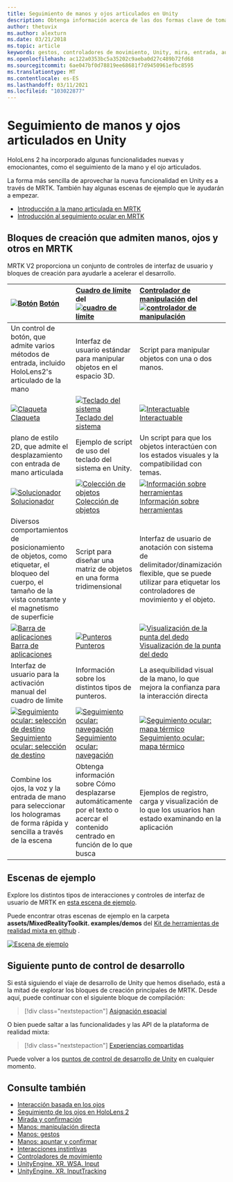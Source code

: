 ```yaml
---
title: Seguimiento de manos y ojos articulados en Unity
description: Obtenga información acerca de las dos formas clave de tomar medidas en su mirada en Unity, gestos de mano y controladores de movimiento.
author: thetuvix
ms.author: alexturn
ms.date: 03/21/2018
ms.topic: article
keywords: gestos, controladores de movimiento, Unity, mira, entrada, auriculares de realidad mixta, auriculares de realidad mixta de Windows, auriculares de realidad virtual, MRTK, kit de herramientas de realidad mixta
ms.openlocfilehash: ac122a0353bc5a35202c9aeba0d27c489b72fd68
ms.sourcegitcommit: 6ae047bf0d78819ee68681f7d9450961efbc8595
ms.translationtype: MT
ms.contentlocale: es-ES
ms.lasthandoff: 03/11/2021
ms.locfileid: "103022877"
---
```

# <a name="articulated-hand-and-eye-tracking-in-unity"></a>Seguimiento de manos y ojos articulados en Unity

HoloLens 2 ha incorporado algunas funcionalidades nuevas y emocionantes, como el seguimiento de la mano y el ojo articulados.

La forma más sencilla de aprovechar la nueva funcionalidad en Unity es a través de MRTK. También hay algunas escenas de ejemplo que le ayudarán a empezar.

* [Introducción a la mano articulada en MRTK](https://docs.microsoft.com/windows/mixed-reality/mrtk-unity/features/input/hand-tracking.md)
* [Introducción al seguimiento ocular en MRTK](https://docs.microsoft.com/windows/mixed-reality/mrtk-unity/features/eye-tracking/eye-tracking-main.md)

## <a name="building-blocks-supporting-hands-eyes-and-others-in-mrtk"></a>Bloques de creación que admiten manos, ojos y otros en MRTK 

MRTK V2 proporciona un conjunto de controles de interfaz de usuario y bloques de creación para ayudarle a acelerar el desarrollo.

|  [![Botón](images/MRTK_Button_Main.png)](https://docs.microsoft.com/windows/mixed-reality/mrtk-unity/features/ux-building-blocks/button.md) [Botón](https://docs.microsoft.com/windows/mixed-reality/mrtk-unity/features/ux-building-blocks/button.md) | [Cuadro de límite](https://docs.microsoft.com/windows/mixed-reality/mrtk-unity/features/ux-building-blocks/bounding-box.md) del [ ![ cuadro de límite](images/MRTK_BoundingBox_Main.png)](https://docs.microsoft.com/windows/mixed-reality/mrtk-unity/features/ux-building-blocks/bounding-box.md) | [Controlador de manipulación](https://docs.microsoft.com/windows/mixed-reality/mrtk-unity/features/ux-building-blocks/manipulation-handler.md) del [ ![ controlador de manipulación](images/MRTK_Manipulation_Main.png)](https://docs.microsoft.com/windows/mixed-reality/mrtk-unity/features/ux-building-blocks/manipulation-handler.md) |
|:--- | :--- | :--- |
| Un control de botón, que admite varios métodos de entrada, incluido HoloLens2's articulado de la mano | Interfaz de usuario estándar para manipular objetos en el espacio 3D. | Script para manipular objetos con una o dos manos. |
|  [![Claqueta](images/MRTK_Slate_Main.png)](https://docs.microsoft.com/windows/mixed-reality/mrtk-unity/features/ux-building-blocks/slate.md) [Claqueta](https://docs.microsoft.com/windows/mixed-reality/mrtk-unity/features/ux-building-blocks/slate.md) | [![Teclado del sistema](images/MRTK_SystemKeyboard_Main.png)](https://docs.microsoft.com/windows/mixed-reality/mrtk-unity/features/ux-building-blocks/system-keyboard.md) [Teclado del sistema](https://docs.microsoft.com/windows/mixed-reality/mrtk-unity/features/ux-building-blocks/system-keyboard.md) | [![Interactuable](images/InteractableExamples.png)](https://docs.microsoft.com/windows/mixed-reality/mrtk-unity/features/ux-building-blocks/interactable.md) [Interactuable](https://docs.microsoft.com/windows/mixed-reality/mrtk-unity/features/ux-building-blocks/interactable.md) |
| plano de estilo 2D, que admite el desplazamiento con entrada de mano articulada | Ejemplo de script de uso del teclado del sistema en Unity.  | Un script para que los objetos interactúen con los estados visuales y la compatibilidad con temas. |
|  [![Solucionador](images/MRTK_Solver_Main.png)](https://docs.microsoft.com/windows/mixed-reality/mrtk-unity/features/ux-building-blocks/solvers/solver.md) [Solucionador](https://docs.microsoft.com/windows/mixed-reality/mrtk-unity/features/ux-building-blocks/solvers/solver.md) | [![Colección de objetos ](images/MRTK_ObjectCollection_Main.png)](https://docs.microsoft.com/windows/mixed-reality/mrtk-unity/features/ux-building-blocks/object-collection.md) [Colección de objetos ](https://docs.microsoft.com/windows/mixed-reality/mrtk-unity/features/ux-building-blocks/object-collection.md) | [![Información sobre herramientas](images/MRTK_Tooltip_Main.png)](https://docs.microsoft.com/windows/mixed-reality/mrtk-unity/features/ux-building-blocks/tooltip.md) [Información sobre herramientas](https://docs.microsoft.com/windows/mixed-reality/mrtk-unity/features/ux-building-blocks/tooltip.md) |
| Diversos comportamientos de posicionamiento de objetos, como etiquetar, el bloqueo del cuerpo, el tamaño de la vista constante y el magnetismo de superficie | Script para diseñar una matriz de objetos en una forma tridimensional | Interfaz de usuario de anotación con sistema de delimitador/dinamización flexible, que se puede utilizar para etiquetar los controladores de movimiento y el objeto. |
|  [![Barra de aplicaciones](images/MRTK_AppBar_Main.png)](https://docs.microsoft.com/windows/mixed-reality/mrtk-unity/features/ux-building-blocks/app-bar.md) [Barra de aplicaciones](https://docs.microsoft.com/windows/mixed-reality/mrtk-unity/features/ux-building-blocks/app-bar.md) | [![Punteros](images/MRTK_Pointer_Main.png)](https://docs.microsoft.com/windows/mixed-reality/mrtk-unity/features/input/pointers.md) [Punteros](https://docs.microsoft.com/windows/mixed-reality/mrtk-unity/features/input/pointers.md) | [![Visualización de la punta del dedo](images/MRTK_FingertipVisualization_Main.png)](https://docs.microsoft.com/windows/mixed-reality/mrtk-unity/features/ux-building-blocks/fingertip-visualization.md) [Visualización de la punta del dedo](https://docs.microsoft.com/windows/mixed-reality/mrtk-unity/features/ux-building-blocks/fingertip-visualization.md) |
| Interfaz de usuario para la activación manual del cuadro de límite | Información sobre los distintos tipos de punteros. | La asequibilidad visual de la mano, lo que mejora la confianza para la interacción directa |
|  [![Seguimiento ocular: selección de destino](images/mrtk_et_targetselect.png)](https://docs.microsoft.com/windows/mixed-reality/mrtk-unity/features/eye-tracking/eye-tracking-target-selection.md) [Seguimiento ocular: selección de destino](https://docs.microsoft.com/windows/mixed-reality/mrtk-unity/features/eye-tracking/eye-tracking-target-selection.md) | [![Seguimiento ocular: navegación](images/mrtk_et_navigation.png)](https://docs.microsoft.com/windows/mixed-reality/mrtk-unity/features/eye-tracking/eye-tracking-navigation.md) [Seguimiento ocular: navegación](https://docs.microsoft.com/windows/mixed-reality/mrtk-unity/features/eye-tracking/eye-tracking-navigation.md) | [![Seguimiento ocular: mapa térmico](images/mrtk_et_heatmaps.png)](https://microsoft.github.io/MixedRealityToolkit-Unity/Documentation/EyeTracking/EyeTracking_Visualization.html) [Seguimiento ocular: mapa térmico](https://microsoft.github.io/MixedRealityToolkit-Unity/Documentation/EyeTracking/EyeTracking_Visualization.html) |
| Combine los ojos, la voz y la entrada de mano para seleccionar los hologramas de forma rápida y sencilla a través de la escena | Obtenga información sobre Cómo desplazarse automáticamente por el texto o acercar el contenido centrado en función de lo que busca| Ejemplos de registro, carga y visualización de lo que los usuarios han estado examinando en la aplicación |

## <a name="example-scenes"></a>Escenas de ejemplo

Explore los distintos tipos de interacciones y controles de interfaz de usuario de MRTK en [esta escena de ejemplo](https://microsoft.github.io/MixedRealityToolkit-Unity/Documentation/README_HandInteractionExamples.html).

Puede encontrar otras escenas de ejemplo en la carpeta **assets/MixedRealityToolkit. examples/demos** del [Kit de herramientas de realidad mixta en github](https://github.com/Microsoft/MixedRealityToolkit-Unity) .

[![Escena de ejemplo](images/MRTK_Examples.png)](https://docs.microsoft.com/windows/mixed-reality/mrtk-unity/features/example-scenes/hand-interaction-examples.md)

## <a name="next-development-checkpoint"></a>Siguiente punto de control de desarrollo

Si está siguiendo el viaje de desarrollo de Unity que hemos diseñado, está a la mitad de explorar los bloques de creación principales de MRTK. Desde aquí, puede continuar con el siguiente bloque de compilación:

> [!div class="nextstepaction"]
> [Asignación espacial](spatial-mapping-in-unity.md)

O bien puede saltar a las funcionalidades y las API de la plataforma de realidad mixta:

> [!div class="nextstepaction"]
> [Experiencias compartidas](shared-experiences-in-unity.md)

Puede volver a los [puntos de control de desarrollo de Unity](unity-development-overview.md#2-core-building-blocks) en cualquier momento.

## <a name="see-also"></a>Consulte también

* [Interacción basada en los ojos](../../design/eye-gaze-interaction.md)
* [Seguimiento de los ojos en HoloLens 2](../../design/eye-tracking.md)
* [Mirada y confirmación](../../design/gaze-and-commit.md)
* [Manos: manipulación directa](../../design/direct-manipulation.md)
* [Manos: gestos](../../design/gaze-and-commit.md#composite-gestures)
* [Manos: apuntar y confirmar](../../design/point-and-commit.md)
* [Interacciones instintivas](../../design/interaction-fundamentals.md)
* [Controladores de movimiento](../../design/motion-controllers.md)
* [UnityEngine. XR. WSA. Input](https://docs.unity3d.com/ScriptReference/XR.WSA.Input.InteractionManager.html)
* [UnityEngine. XR. InputTracking](https://docs.unity3d.com/ScriptReference/XR.InputTracking.html)
